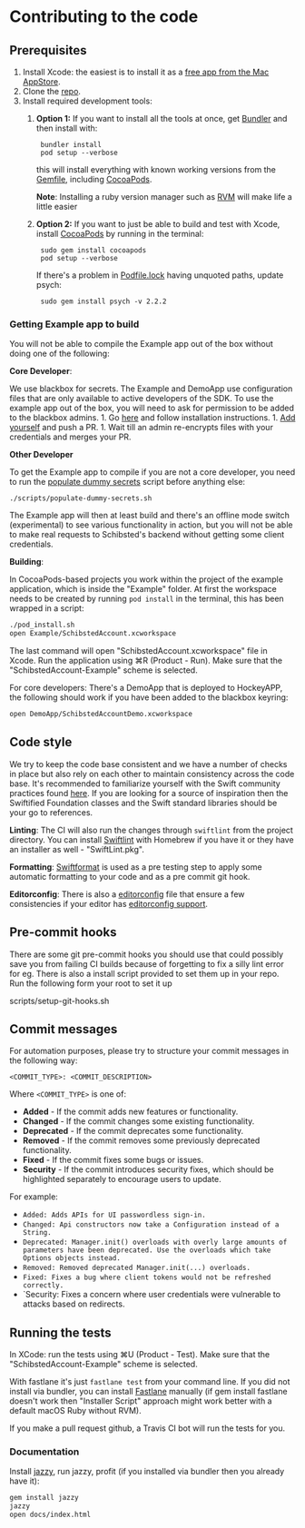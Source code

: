 # Contributing to the code

## Prerequisites

1. Install Xcode: the easiest is to install it as a [free app from the Mac AppStore](https://itunes.apple.com/us/app/xcode/id497799835?mt=12).
1. Clone the [repo](github.com/schibsted/account-sdk-ios).
1. Install required development tools:
    1. **Option 1:** If you want to install all the tools at once, get [Bundler](https://bundler.io/) and then install with:

            bundler install
            pod setup --verbose

        this will install everything with known working versions from the [Gemfile](Gemfile), including [CocoaPods](https://cocoapods.org/).

        **Note**: Installing a ruby version manager such as [RVM](https://rvm.io) will make life a little easier

    1. **Option 2:** If you want to just be able to build and test with Xcode, install [CocoaPods](https://cocoapods.org/) by running in the terminal:

            sudo gem install cocoapods
            pod setup --verbose

        If there's a problem in [Podfile.lock](Example/Podfile.lock) having unquoted paths, update psych:

            sudo gem install psych -v 2.2.2

### Getting Example app to build

You will not be able to compile the Example app out of the box without doing one of the following:

**Core Developer**:

We use blackbox for secrets. The Example and DemoApp use configuration files that are only available to active developers of the SDK. To use the example app out of the box, you will need to ask for permission to be added to the blackbox admins.
    1. Go [here](https://github.com/StackExchange/blackbox) and follow installation instructions.
    1. [Add yourself](https://github.com/StackExchange/blackbox#how-to-indoctrinate-a-new-user-into-the-system) and push a PR.
    1. Wait till an admin re-encrypts files with your credentials and merges your PR.

**Other Developer**

To get the Example app to compile if you are not a core developer, you need to run the [populate dummy secrets](https://github.com/schibsted/account-sdk-ios/blob/master/scripts/populate-dummy-secrets.sh) script before anything else:

    ./scripts/populate-dummy-secrets.sh

The Example app will then at least build and there's an offline mode switch (experimental) to see various functionality in action, but you will not be able to make real requests to Schibsted's backend without getting some client credentials.

**Building**:

In CocoaPods-based projects you work within the project of the example application, which is inside the "Example" folder. At first the workspace needs to be created by running `pod install` in the terminal, this has been wrapped in a script:

```bash
./pod_install.sh
open Example/SchibstedAccount.xcworkspace
```

The last command will open "SchibstedAccount.xcworkspace" file in Xcode.
Run the application using &#8984;R (Product - Run).
Make sure that the "SchibstedAccount-Example" scheme is selected.

For core developers:
There's a DemoApp that is deployed to HockeyAPP, the following should work if you have been added to the blackbox keyring:

```bash
open DemoApp/SchibstedAccountDemo.xcworkspace
```

## Code style

We try to keep the code base consistent and we have a number of checks in place but also rely on each other to maintain consistency across the code base. It's recommended to familiarize yourself with the Swift community practices found [here](https://swift.org/documentation/api-design-guidelines/). If you are looking for a source of inspiration then the Swiftified Foundation classes and the Swift standard libraries should be your go to references.

**Linting**: The CI will also run the changes through `swiftlint` from the project directory.
You can install [Swiftlint](https://github.com/realm/SwiftLint) with Homebrew if you have it or they have an installer as well - "SwiftLint.pkg".

**Formatting**: [Swiftformat](https://github.com/nicklockwood/SwiftFormat) is used as a pre testing step to apply some automatic formatting to your code and as a pre commit git hook.

**Editorconfig**: There is also a [editorconfig](.editorconfig) file that ensure a few consistencies if your editor has [editorconfig support](http://editorconfig.org/#download).

## Pre-commit hooks

There are some git pre-commit hooks you should use that could possibly save you from failing CI builds because of forgetting to fix a silly lint error for eg. There is also a install script provided to set them up in your repo. Run the following form your root to set it up

  scripts/setup-git-hooks.sh

## Commit messages

For automation purposes, please try to structure your commit messages in the following way:
```
<COMMIT_TYPE>: <COMMIT_DESCRIPTION>
```
Where `<COMMIT_TYPE>` is one of:
* **Added** - If the commit adds new features or functionality.
* **Changed** - If the commit changes some existing functionality.
* **Deprecated** - If the commit deprecates some functionality.
* **Removed** - If the commit removes some previously deprecated functionality.
* **Fixed** - If the commit fixes some bugs or issues.
* **Security** - If the commit introduces security fixes, which should be highlighted separately to
encourage users to update.

For example:
* `Added: Adds APIs for UI passwordless sign-in.`
* `Changed: Api constructors now take a Configuration instead of a String.`
* `Deprecated: Manager.init() overloads with overly large amounts of parameters have been
deprecated. Use the overloads which take Options objects instead.`
* `Removed: Removed deprecated Manager.init(...) overloads.`
* `Fixed: Fixes a bug where client tokens would not be refreshed correctly.`
* `Security: Fixes a concern where user credentials were vulnerable to attacks based on redirects.

## **Running the tests**

In XCode: run the tests using &#8984;U (Product - Test).
Make sure that the "SchibstedAccount-Example" scheme is selected.

With fastlane it's just `fastlane test` from your command line.
If you did not install via bundler, you can install [Fastlane](https://github.com/fastlane/fastlane) manually (if gem install fastlane doesn't work then "Installer Script" approach might work better with a default macOS Ruby without RVM).

If you make a pull request github, a Travis CI bot will run the tests for you.

### **Documentation**

Install [jazzy](https://github.com/realm/jazzy), run jazzy, profit (if you installed via bundler then you already have it):

```bash
gem install jazzy
jazzy
open docs/index.html
```
